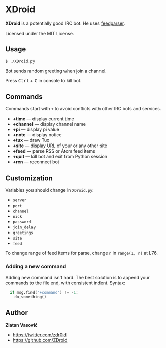 # XDroid

**XDroid** is a potentially good IRC bot. He uses
[feedparser](http://code.google.com/p/feedparser/).

Licensed under the MIT License.

## Usage

```bash
$ ./XDroid.py
```

Bot sends random greeting when join a channel.

Press <kbd>Ctrl</kbd> + <kbd>C</kbd> in console to kill bot.

## Commands

Commands start with `+` to avoid conflicts with other IRC bots and services.

* **+time** — display current time
* **+channel** — display channel name
* **+pi** — display pi value
* **+note** — display notice
* **+tux** — draw Tux
* **+site** — display URL of your or any other site
* **+feed** — parse RSS or Atom feed items
* **+quit** — kill bot and exit from Python session
* **+rcn** — reconnect bot

## Customization

Variables you should change in `XDroid.py`:

* `server`
* `port`
* `channel`
* `nick`
* `password`
* `join_delay`
* `greetings`
* `site`
* `feed`

To change range of feed items for parse, change `n` in `range(1, n)` at L76.

### Adding a new command

Adding new command isn't hard. The best solution is to append your commands to
the file end, with consistent indent. Syntax:

```python
  if msg.find("+command") != -1:
    do_something()
```

## Author

**Zlatan Vasović**

* <https://twitter.com/zdr0id>
* <https://github.com/ZDroid>